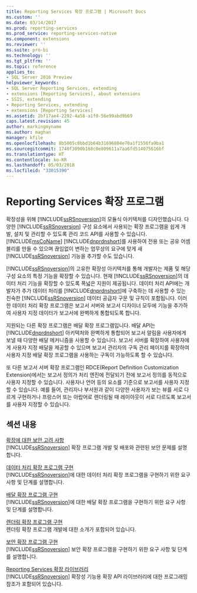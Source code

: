 ```yaml
---
title: Reporting Services 확장 프로그램 | Microsoft Docs
ms.custom: ''
ms.date: 03/14/2017
ms.prod: reporting-services
ms.prod_service: reporting-services-native
ms.component: extensions
ms.reviewer: ''
ms.suite: pro-bi
ms.technology: ''
ms.tgt_pltfrm: ''
ms.topic: reference
applies_to:
- SQL Server 2016 Preview
helpviewer_keywords:
- SQL Server Reporting Services, extending
- extensions [Reporting Services], about extensions
- SSIS, extending
- Reporting Services, extending
- extensions [Reporting Services]
ms.assetid: 2bf17ae4-2292-4a58-a1f0-56e99abd9b69
caps.latest.revision: 45
author: markingmyname
ms.author: maghan
manager: kfile
ms.openlocfilehash: 8b5005c8bbd1b64b31696804e70a1f1556fa9ba1
ms.sourcegitcommit: 1740f3090b168c0e809611a7aa6fd514075616bf
ms.translationtype: HT
ms.contentlocale: ko-KR
ms.lasthandoff: 05/03/2018
ms.locfileid: "33015390"
---
```

# <a name="reporting-services-extensions"></a>Reporting Services 확장 프로그램
  확장성을 위해 [!INCLUDE[ssRSnoversion](../../includes/ssrsnoversion-md.md)]의 모듈식 아키텍처를 디자인했습니다. 다양한 [!INCLUDE[ssRSnoversion](../../includes/ssrsnoversion-md.md)] 구성 요소에서 사용되는 확장 프로그램을 쉽게 개발, 설치 및 관리할 수 있도록 관리 코드 API를 사용할 수 있습니다. [!INCLUDE[msCoName](../../includes/msconame-md.md)] [!INCLUDE[dnprdnshort](../../includes/dnprdnshort-md.md)]를 사용하여 전용 또는 공유 어셈블리를 만들 수 있으며 끊임없이 변하는 업무상의 요구에 맞게 새 [!INCLUDE[ssRSnoversion](../../includes/ssrsnoversion-md.md)] 기능을 추가할 수도 있습니다.  
  
 [!INCLUDE[ssRSnoversion](../../includes/ssrsnoversion-md.md)]의 고유한 확장성 아키텍처를 통해 개발자는 제품 및 해당 구성 요소의 특정 기능을 확장할 수 있습니다. 현재 [!INCLUDE[ssRSnoversion](../../includes/ssrsnoversion-md.md)]의 데이터 처리 기능을 확장할 수 있도록 폭넓은 지원이 제공됩니다. 데이터 처리 API에는 개발자가 추가 데이터 처리를 [!INCLUDE[dnprdnshort](../../includes/dnprdnshort-md.md)]에 구축하는 데 사용할 수 있는 친숙한 [!INCLUDE[ssRSnoversion](../../includes/ssrsnoversion-md.md)] 데이터 공급자 구문 및 규칙이 포함됩니다. 이러한 데이터 처리 확장 프로그램은 보고서 서버와 보고서 디자이너 모두에 기능을 추가하여 사용자 지정 데이터가 보고서에 완벽하게 통합되도록 합니다.  
  
 지원되는 다른 확장 프로그램은 배달 확장 프로그램입니다. 배달 API는 [!INCLUDE[dnprdnshort](../../includes/dnprdnshort-md.md)] 아키텍처와 완벽하게 통합되어 보고서 알림을 사용자에게 보낼 때 다양한 배달 메커니즘을 사용할 수 있습니다. 보고서 서버를 확장하여 사용자에게 사용자 지정 배달을 제공할 수 있으며 보고서 관리자의 구독 관리 페이지를 확장하여 사용자 지정 배달 확장 프로그램을 사용하는 구독이 가능하도록 할 수 있습니다.  
  
 또 다른 보고서 서버 확장 프로그램인 RDCE(Report Definition Customization Extension)에서는 보고서 정의가 처리 엔진에 전달되기 전에 보고서 정의를 동적으로 사용자 지정할 수 있습니다. 사용자나 언어 등의 요소를 기준으로 보고서를 사용자 지정할 수 있습니다. 예를 들어, 관리자나 부서원과 같이 다양한 사용자가 보는 뷰를 서로 다르게 구현하거나 프랑스어 또는 아랍어로 렌더링될 때 레이아웃이 서로 다르도록 보고서를 사용자 지정할 수 있습니다.  
  
## <a name="in-this-section"></a>섹션 내용  
 [확장에 대한 보안 고려 사항](../../reporting-services/extensions/security-considerations-for-extensions.md)  
 [!INCLUDE[ssRSnoversion](../../includes/ssrsnoversion-md.md)] 확장 프로그램 개발 및 배포와 관련된 보안 문제를 설명합니다.  
  
 [데이터 처리 확장 프로그램 구현](../../reporting-services/extensions/data-processing/implementing-a-data-processing-extension.md)  
 [!INCLUDE[ssRSnoversion](../../includes/ssrsnoversion-md.md)]에 대한 데이터 처리 확장 프로그램을 구현하기 위한 요구 사항 및 단계를 설명합니다.  
  
 [배달 확장 프로그램 구현](../../reporting-services/extensions/delivery-extension/implementing-a-delivery-extension.md)  
 [!INCLUDE[ssRSnoversion](../../includes/ssrsnoversion-md.md)]에 대한 배달 확장 프로그램을 구현하기 위한 요구 사항 및 단계를 설명합니다.  
  
 [렌더링 확장 프로그램 구현](../../reporting-services/extensions/rendering-extension/implementing-a-rendering-extension.md)  
 렌더링 확장 프로그램 개발에 대한 소개가 포함되어 있습니다.  
  
 [보안 확장 프로그램 구현](../../reporting-services/extensions/security-extension/implementing-a-security-extension.md)  
 [!INCLUDE[ssRSnoversion](../../includes/ssrsnoversion-md.md)] 보안 확장 프로그램을 구현하기 위한 요구 사항 및 단계를 설명합니다.  
  
 [Reporting Services 확장 라이브러리](../../reporting-services/extensions/reporting-services-extension-library.md)  
 [!INCLUDE[ssRSnoversion](../../includes/ssrsnoversion-md.md)] 확장성 기능용 확장 API 라이브러리에 대한 프로그래밍 참조가 포함되어 있습니다.  
  
  
